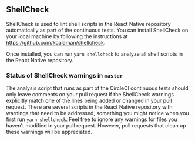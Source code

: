 ## ShellCheck

ShellCheck is used to lint shell scripts in the React Native repository automatically as part of the continuous tests. You can install ShellCheck on your local machine by following the instructions at https://github.com/koalaman/shellcheck.

Once installed, you can run `yarn shellcheck` to analyze all shell scripts in the React Native repository. 

### Status of ShellCheck warnings in `master`

The analysis script that runs as part of the CircleCI continuous tests should only leave comments on your pull request if the ShellCheck warnings explicitly match one of the lines being added or changed in your pull request. There are several scripts in the React Native repository with warnings that need to be addressed, something you might notice when you first run `yarn shellcheck`. Feel free to ignore any warnings for files you haven't modified in your pull request. However, pull requests that clean up these warnings will be appreciated.